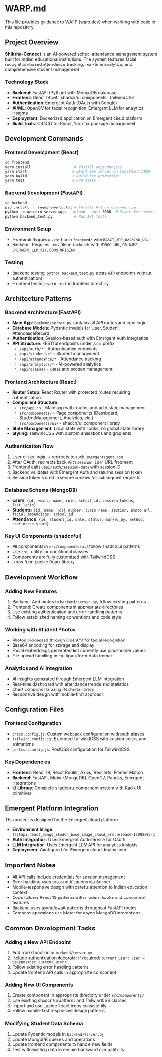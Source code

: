 # WARP.md

This file provides guidance to WARP (warp.dev) when working with code in this repository.

## Project Overview

**Shiksha-Connect** is an AI-powered school attendance management system built for Indian educational institutions. The system features facial recognition-based attendance tracking, real-time analytics, and comprehensive student management.

### Technology Stack

- **Backend**: FastAPI (Python) with MongoDB database
- **Frontend**: React 19 with shadcn/ui components, TailwindCSS
- **Authentication**: Emergent Auth (OAuth with Google)
- **AI/ML**: OpenCV for facial recognition, Emergent LLM for analytics insights
- **Deployment**: Dockerized application on Emergent cloud platform
- **Build Tools**: CRACO for React, Yarn for package management

## Development Commands

### Frontend Development (React)
```bash
cd frontend
yarn install                    # Install dependencies
yarn start                     # Start dev server on localhost:3000
yarn build                     # Build for production
yarn test                      # Run tests
```

### Backend Development (FastAPI)
```bash
cd backend
pip install -r requirements.txt # Install Python dependencies
python -m uvicorn server:app --reload --port 8000  # Start dev server
python backend_test.py          # Run API tests
```

### Environment Setup
- Frontend: Requires `.env` file in `frontend/` with `REACT_APP_BACKEND_URL`
- Backend: Requires `.env` file in `backend/` with `MONGO_URL`, `DB_NAME`, `EMERGENT_LLM_KEY`, `CORS_ORIGINS`

### Testing
- Backend testing: `python backend_test.py` (tests API endpoints without authentication)
- Frontend testing: `yarn test` in frontend directory

## Architecture Patterns

### Backend Architecture (FastAPI)
- **Main App**: `backend/server.py` contains all API routes and core logic
- **Database Models**: Pydantic models for User, Student, AttendanceRecord
- **Authentication**: Session-based auth with Emergent Auth integration
- **API Structure**: RESTful endpoints under `/api` prefix
  - `/api/auth/*` - Authentication endpoints
  - `/api/students/*` - Student management
  - `/api/attendance/*` - Attendance tracking
  - `/api/analytics/*` - AI-powered analytics
  - `/api/classes` - Class and section management

### Frontend Architecture (React)
- **Router Setup**: React Router with protected routes requiring authentication
- **Component Structure**: 
  - `src/App.js` - Main app with routing and auth state management
  - `src/components/` - Page components (Dashboard, StudentManagement, Analytics, etc.)
  - `src/components/ui/` - shadcn/ui component library
- **State Management**: Local state with hooks, no global state library
- **Styling**: TailwindCSS with custom animations and gradients

### Authentication Flow
1. User clicks login → redirects to `auth.emergentagent.com`
2. After OAuth, redirects back with `session_id` in URL fragment
3. Frontend calls `/api/auth/session-data` with session ID
4. Backend validates with Emergent Auth and returns session token
5. Session token stored in secure cookies for subsequent requests

### Database Schema (MongoDB)
- **Users**: `{id, email, name, role, school_id, session_tokens, last_login}`
- **Students**: `{id, name, roll_number, class_name, section, photo_url, facial_embeddings, school_id}`
- **Attendance**: `{id, student_id, date, status, marked_by, method, confidence_score}`

### Key UI Components (shadcn/ui)
- All components in `src/components/ui/` follow shadcn/ui patterns
- Use `cn()` utility for conditional classes
- Components are fully customized with TailwindCSS
- Icons from Lucide React library

## Development Workflow

### Adding New Features
1. Backend: Add routes to `backend/server.py`, follow existing patterns
2. Frontend: Create components in appropriate directories
3. Use existing authentication and error handling patterns
4. Follow established naming conventions and code style

### Working with Student Photos
- Photos processed through OpenCV for facial recognition
- Base64 encoding for storage and display
- Facial embeddings generated but currently use placeholder values
- File upload handling in multipart/form-data format

### Analytics and AI Integration
- AI insights generated through Emergent LLM integration
- Real-time dashboard with attendance trends and statistics
- Chart components using Recharts library
- Responsive design with mobile-first approach

## Configuration Files

### Frontend Configuration
- `craco.config.js`: Custom webpack configuration with path aliases
- `tailwind.config.js`: Extended TailwindCSS with custom colors and animations
- `postcss.config.js`: PostCSS configuration for TailwindCSS

### Key Dependencies
- **Frontend**: React 19, React Router, Axios, Recharts, Framer Motion
- **Backend**: FastAPI, Motor (MongoDB), OpenCV, Pandas, Emergent integrations
- **UI Library**: Complete shadcn/ui component system with Radix UI primitives

## Emergent Platform Integration

This project is designed for the Emergent cloud platform:
- **Environment Image**: `fastapi_react_mongo_shadcn_base_image_cloud_arm:release-12092025-1`
- **Auth Integration**: Uses Emergent Auth service for OAuth
- **LLM Integration**: Uses Emergent LLM API for analytics insights
- **Deployment**: Configured for Emergent cloud deployment

## Important Notes

- All API calls include credentials for session management
- Error handling uses toast notifications via Sonner
- Mobile-responsive design with careful attention to Indian education context
- Code follows React 19 patterns with modern hooks and concurrent features
- Backend uses async/await patterns throughout FastAPI routes
- Database operations use Motor for async MongoDB interactions

## Common Development Tasks

### Adding a New API Endpoint
1. Add route function in `backend/server.py`
2. Include authentication decorator if required: `current_user: User = Depends(get_current_user)`
3. Follow existing error handling patterns
4. Update frontend API calls in appropriate component

### Adding New UI Components
1. Create component in appropriate directory under `src/components/`
2. Use existing shadcn/ui patterns and TailwindCSS classes
3. Import and use Lucide React icons consistently
4. Follow mobile-first responsive design patterns

### Modifying Student Data Schema
1. Update Pydantic models in `backend/server.py`
2. Update MongoDB queries and operations
3. Update frontend components to handle new fields
4. Test with existing data to ensure backward compatibility